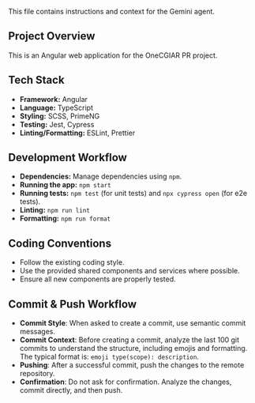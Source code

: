This file contains instructions and context for the Gemini agent.

## Project Overview

This is an Angular web application for the OneCGIAR PR project.

## Tech Stack

-   **Framework:** Angular
-   **Language:** TypeScript
-   **Styling:** SCSS, PrimeNG
-   **Testing:** Jest, Cypress
-   **Linting/Formatting:** ESLint, Prettier

## Development Workflow

-   **Dependencies:** Manage dependencies using `npm`.
-   **Running the app:** `npm start`
-   **Running tests:** `npm test` (for unit tests) and `npx cypress open` (for e2e tests).
-   **Linting:** `npm run lint`
-   **Formatting:** `npm run format`

## Coding Conventions

-   Follow the existing coding style.
-   Use the provided shared components and services where possible.
-   Ensure all new components are properly tested.

## Commit & Push Workflow

-   **Commit Style**: When asked to create a commit, use semantic commit messages.
-   **Commit Context**: Before creating a commit, analyze the last 100 git commits to understand the structure, including emojis and formatting. The typical format is: `emoji type(scope): description`.
-   **Pushing**: After a successful commit, push the changes to the remote repository.
-   **Confirmation**: Do not ask for confirmation. Analyze the changes, commit directly, and then push.